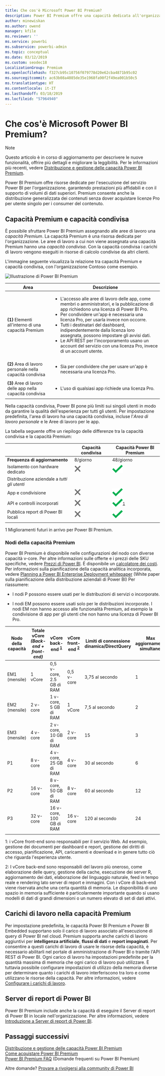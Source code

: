 ```yaml
---
title: Che cos'è Microsoft Power BI Premium?
description: Power BI Premium offre una capacità dedicata all'organizzazione o al team, con prestazioni più affidabili e volumi di dati superiori, senza richiedere l'acquisto di licenze per ogni utente.
author: minewiskan
ms.author: owend
manager: kfile
ms.reviewer: ''
ms.service: powerbi
ms.subservice: powerbi-admin
ms.topic: conceptual
ms.date: 03/12/2019
ms.custom: seodec18
LocalizationGroup: Premium
ms.openlocfilehash: f327cb95c10756f079778d20e62cba4871b95c02
ms.sourcegitcommit: ac63b08a4085de35e1968fa90f2f49ea001b50c5
ms.translationtype: HT
ms.contentlocale: it-IT
ms.lasthandoff: 03/18/2019
ms.locfileid: "57964940"
---
```

# <a name="what-is-microsoft-power-bi-premium"></a>Che cos'è Microsoft Power BI Premium?

> [!NOTE]
> Questo articolo è in corso di aggiornamento per descrivere le nuove funzionalità, offrire più dettagli e migliorare la leggibilità. Per le informazioni più recenti, vedere [Distribuzione e gestione delle capacità Power BI Premium](whitepaper-powerbi-premium-deployment.md).

Power BI Premium offre risorse dedicate per l'esecuzione del servizio Power BI per l'organizzazione. garantendo prestazioni più affidabili e con il supporto di volumi di dati superiori. Premium consente anche la distribuzione generalizzata dei contenuti senza dover acquistare licenze Pro per utente singolo per i consumer del contenuto.  

## <a name="premium-capacity-and-shared-capacity"></a>Capacità Premium e capacità condivisa

È possibile sfruttare Power BI Premium assegnando alle aree di lavoro una *capacità Premium*. La capacità Premium è una risorsa dedicata per l'organizzazione. Le aree di lavoro a cui non viene assegnata una capacità Premium hanno una *capacità condivisa*. Con la capacità condivisa i carichi di lavoro vengono eseguiti in risorse di calcolo condivise da altri clienti.

L'immagine seguente visualizza la relazione tra capacità Premium e capacità condivisa, con l'organizzazione Contoso come esempio.

![Illustrazione di Power BI Premium](media/service-premium/premium-chart.png)

| Area | Descrizione |
| --- | --- |
| **(1)** Elementi all'interno di una capacità Premium | <ul><li>L'accesso alle aree di lavoro delle app, come membri o amministratori, e la pubblicazione di app richiedono una licenza di Power BI Pro.<li>Per condividere un'app è necessaria una licenza Pro, per usarla invece non occorre.<li>Tutti i destinatari del dashboard, indipendentemente dalla licenza loro assegnata, possono impostare gli avvisi dati.<li>Le API REST per l'incorporamento usano un account del servizio con una licenza Pro, invece di un account utente.</ul> |
| **(2)** Area di lavoro personale nella capacità condivisa | <ul><li>Sia per condividere che per usare un'app è necessaria una licenza Pro.</ul> |
| **(3)** Aree di lavoro delle app nella capacità condivisa | <ul><li>L'uso di qualsiasi app richiede una licenza Pro.</ul>|
| | |

Nella capacità condivisa, Power BI pone più limiti sui singoli utenti in modo da garantire la qualità dell'esperienza per tutti gli utenti. Per impostazione predefinita, l'area di lavoro ha una capacità condivisa, incluse l'*Area di lavoro personale* e le Aree di lavoro per le app.

La tabella seguente offre un riepilogo delle differenze tra la capacità condivisa e la capacità Premium:

|  | Capacità condivisa | Capacità Power BI Premium |
| --- | --- | --- |
| **Frequenza di aggiornamento** |8/giorno |48/giorno |
| Isolamento con hardware dedicato |![Non disponibile](media/service-premium/not-available.png) |![](media/service-premium/available.png) |
| Distribuzione aziendale a *tutti gli utenti* | | |
| App e condivisione |![Non disponibile](media/service-premium/not-available.png) |![](media/service-premium/available.png) |
| API e controlli incorporati |![Non disponibile](media/service-premium/not-available.png) |![](media/service-premium/available.png)<sup>[1](#fnt1)</sup> |
| Pubblica report di Power BI locali |![Non disponibile](media/service-premium/not-available.png) |![](media/service-premium/available.png) |
| | | |

<a name="fnt1">1</a> Miglioramenti futuri in arrivo per Power BI Premium.



### <a name="premium-capacity-nodes"></a>Nodi della capacità Premium

Power BI Premium è disponibile nelle configurazioni del nodo con diverse capacità v-core. Per altre informazioni sulle offerte e i prezzi delle SKU specifiche, vedere [Prezzi di Power BI](https://powerbi.microsoft.com/pricing/). È disponibile un [calcolatore dei costi](https://powerbi.microsoft.com/calculator/). Per informazioni sulla pianificazione della capacità analitica incorporata, vedere [Planning a Power BI Enterprise Deployment whitepaper](https://aka.ms/pbienterprisedeploy) (White paper sulla pianificazione della distribuzione aziendali di Power BI) Per riassumere:

* I nodi P possono essere usati per le distribuzioni di servizi o incorporate.

* I nodi EM possono essere usati solo per le distribuzioni incorporate. I nodi EM non hanno accesso alle funzionalità Premium, ad esempio la condivisione di app per gli utenti che non hanno una licenza di Power BI Pro.

| Nodo della capacità | Totale vCore<br/>*(Back-end + front-end)*  | vCore back-end <sup>[1](#fn1)</sup> | vCore front-end <sup>[2](#fn2)</sup> | Limiti di connessione dinamica/DirectQuery | Max aggiornamenti simultanei |
| --- | --- | --- | --- | --- | --- |
| EM1 (mensile) |1 vCore |0,5 v-core, 2.5 GB di RAM |0,5 v-core |3,75 al secondo |  1 |
| EM2 (mensile) |2 v-core |1 v-core, 5 GB di RAM |1 vCore |7,5 al secondo |  2 |
| EM3 (mensile) |4 v-core |2 v-core, 10 GB di RAM |2 v-core | 15 | 3 |
| P1 |8 v-core |4 v-core, 25 GB di RAM |4 v-core |30 al secondo | 6 |
| P2 |16 v-core |8 v-core, 50 GB di RAM |8 v-core |60 al secondo | 12 |
| P3 |32 v-core |16 v-core, 100 GB di RAM |16 v-core |120 al secondo | 24 |
| | | | | | |

<a name="fn1">1</a>: i vCore front-end sono responsabili per il servizio Web. Ad esempio, gestione dei documenti per dashboard e report, gestione dei diritti di accesso, pianificazione, API, caricamenti e download e in genere tutto ciò che riguarda l'esperienza utente. 

<a name="fn2">2</a>: I vCore back-end sono responsabili del lavoro più oneroso, come elaborazione delle query, gestione della cache, esecuzione dei server R, aggiornamento dei dati, elaborazione del linguaggio naturale, feed in tempo reale e rendering lato server di report e immagini. Con i vCore di back-end viene riservata anche una certa quantità di memoria. Le disponibilità di uno spazio in memoria sufficiente è particolarmente importante quando si usano modelli di dati di grandi dimensioni o un numero elevato di set di dati attivi.

## <a name="workloads-in-premium-capacity"></a>Carichi di lavoro nella capacità Premium

Per impostazione predefinita, le capacità Power BI Premium e Power BI Embedded supportano solo il carico di lavoro associato all'esecuzione di query di Power BI nel cloud. Premium supporta anche carichi di lavoro aggiuntivi per **intelligenza artificiale**, **flussi di dati** e **report impaginati**. Per consentire a questi carichi di lavoro di usare le risorse della capacità, è necessario abilitarli nel portale di amministrazione di Power BI o tramite l'API REST di Power BI. Ogni carico di lavoro ha impostazioni predefinite per la quantità massima di memoria che ogni carico di lavoro può utilizzare. È tuttavia possibile configurare impostazioni di utilizzo della memoria diverse per determinare quanto i carichi di lavoro interferiscono tra loro e come utilizzano le risorse della capacità. Per altre informazioni, vedere [Configurare i carichi di lavoro](service-admin-premium-workloads.md).

## <a name="power-bi-report-server"></a>Server di report di Power BI

Power BI Premium include anche la capacità di eseguire il Server di report di Power BI in locale nell'organizzazione. Per altre informazioni, vedere [Introduzione a Server di report di Power BI](report-server/get-started.md).

## <a name="next-steps"></a>Passaggi successivi

[Distribuzione e gestione delle capacità Power BI Premium](whitepaper-powerbi-premium-deployment.md)   
[Come acquistare Power BI Premium](service-admin-premium-purchase.md)   
[Power BI Premium FAQ](service-premium-faq.md) (Domande frequenti su Power BI Premium)   



Altre domande? [Provare a rivolgersi alla community di Power BI](https://community.powerbi.com/)
